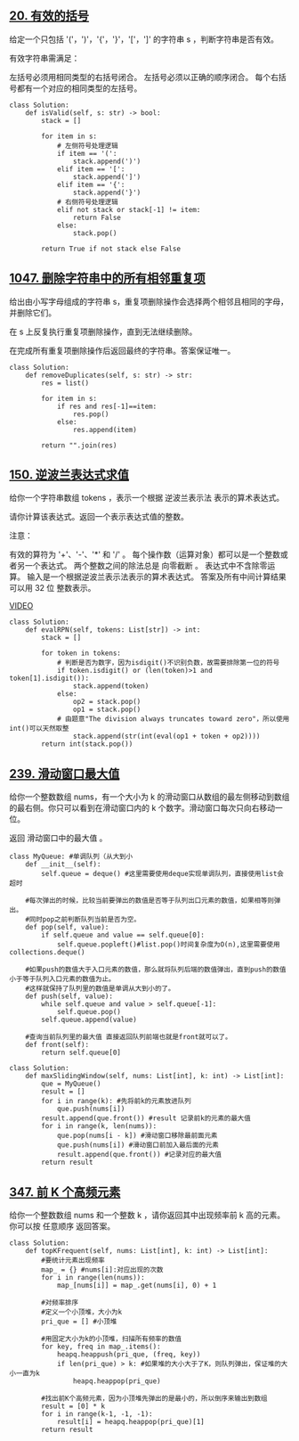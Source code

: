 ## [20. 有效的括号](https://leetcode.cn/problems/valid-parentheses/description/)

给定一个只包括 '('，')'，'{'，'}'，'['，']' 的字符串 s ，判断字符串是否有效。

有效字符串需满足：

左括号必须用相同类型的右括号闭合。
左括号必须以正确的顺序闭合。
每个右括号都有一个对应的相同类型的左括号。

```
class Solution:
    def isValid(self, s: str) -> bool:
        stack = []
        
        for item in s:
            # 左侧符号处理逻辑
            if item == '(':
                stack.append(')')
            elif item == '[':
                stack.append(']')
            elif item == '{':
                stack.append('}')
            # 右侧符号处理逻辑
            elif not stack or stack[-1] != item:
                return False
            else:
                stack.pop()
        
        return True if not stack else False
```


## [1047. 删除字符串中的所有相邻重复项](https://leetcode.cn/problems/remove-all-adjacent-duplicates-in-string/description/)

给出由小写字母组成的字符串 s，重复项删除操作会选择两个相邻且相同的字母，并删除它们。

在 s 上反复执行重复项删除操作，直到无法继续删除。

在完成所有重复项删除操作后返回最终的字符串。答案保证唯一。
```
class Solution:
    def removeDuplicates(self, s: str) -> str:
        res = list()

        for item in s:
            if res and res[-1]==item:
                res.pop()
            else:
                res.append(item)

        return "".join(res)
```

## [150. 逆波兰表达式求值](https://leetcode.cn/problems/evaluate-reverse-polish-notation/description/)

给你一个字符串数组 tokens ，表示一个根据 逆波兰表示法 表示的算术表达式。

请你计算该表达式。返回一个表示表达式值的整数。

注意：

有效的算符为 '+'、'-'、'*' 和 '/' 。
每个操作数（运算对象）都可以是一个整数或者另一个表达式。
两个整数之间的除法总是 向零截断 。
表达式中不含除零运算。
输入是一个根据逆波兰表示法表示的算术表达式。
答案及所有中间计算结果可以用 32 位 整数表示。

[VIDEO](https://www.bilibili.com/video/BV1kd4y1o7on?vd_source=2242793e3815d8c255d1ee53ee2883ed&spm_id_from=333.788.videopod.sections)
```
class Solution:
    def evalRPN(self, tokens: List[str]) -> int:
        stack = []

        for token in tokens:
            # 判断是否为数字，因为isdigit()不识别负数，故需要排除第一位的符号
            if token.isdigit() or (len(token)>1 and token[1].isdigit()):
                stack.append(token)
            else:
                op2 = stack.pop()
                op1 = stack.pop()
            # 由题意"The division always truncates toward zero"，所以使用int()可以天然取整
                stack.append(str(int(eval(op1 + token + op2))))
        return int(stack.pop())
```

## [239. 滑动窗口最大值](https://leetcode.cn/problems/sliding-window-maximum/description/)

给你一个整数数组 nums，有一个大小为 k 的滑动窗口从数组的最左侧移动到数组的最右侧。你只可以看到在滑动窗口内的 k 个数字。滑动窗口每次只向右移动一位。

返回 滑动窗口中的最大值 。


```
class MyQueue: #单调队列（从大到小
    def __init__(self):
        self.queue = deque() #这里需要使用deque实现单调队列，直接使用list会超时
    
    #每次弹出的时候，比较当前要弹出的数值是否等于队列出口元素的数值，如果相等则弹出。
    #同时pop之前判断队列当前是否为空。
    def pop(self, value):
        if self.queue and value == self.queue[0]:
            self.queue.popleft()#list.pop()时间复杂度为O(n),这里需要使用collections.deque()
            
    #如果push的数值大于入口元素的数值，那么就将队列后端的数值弹出，直到push的数值小于等于队列入口元素的数值为止。
    #这样就保持了队列里的数值是单调从大到小的了。
    def push(self, value):
        while self.queue and value > self.queue[-1]:
            self.queue.pop()
        self.queue.append(value)
        
    #查询当前队列里的最大值 直接返回队列前端也就是front就可以了。
    def front(self):
        return self.queue[0]
    
class Solution:
    def maxSlidingWindow(self, nums: List[int], k: int) -> List[int]:
        que = MyQueue()
        result = []
        for i in range(k): #先将前k的元素放进队列
            que.push(nums[i])
        result.append(que.front()) #result 记录前k的元素的最大值
        for i in range(k, len(nums)):
            que.pop(nums[i - k]) #滑动窗口移除最前面元素
            que.push(nums[i]) #滑动窗口前加入最后面的元素
            result.append(que.front()) #记录对应的最大值
        return result
```

## [347. 前 K 个高频元素](https://leetcode.cn/problems/top-k-frequent-elements/description/)

给你一个整数数组 nums 和一个整数 k ，请你返回其中出现频率前 k 高的元素。你可以按 任意顺序 返回答案。

```
class Solution:
    def topKFrequent(self, nums: List[int], k: int) -> List[int]:
        #要统计元素出现频率
        map_ = {} #nums[i]:对应出现的次数
        for i in range(len(nums)):
            map_[nums[i]] = map_.get(nums[i], 0) + 1
        
        #对频率排序
        #定义一个小顶堆，大小为k
        pri_que = [] #小顶堆
        
        #用固定大小为k的小顶堆，扫描所有频率的数值
        for key, freq in map_.items():
            heapq.heappush(pri_que, (freq, key))
            if len(pri_que) > k: #如果堆的大小大于了K，则队列弹出，保证堆的大小一直为k
                heapq.heappop(pri_que)
        
        #找出前K个高频元素，因为小顶堆先弹出的是最小的，所以倒序来输出到数组
        result = [0] * k
        for i in range(k-1, -1, -1):
            result[i] = heapq.heappop(pri_que)[1]
        return result
```

